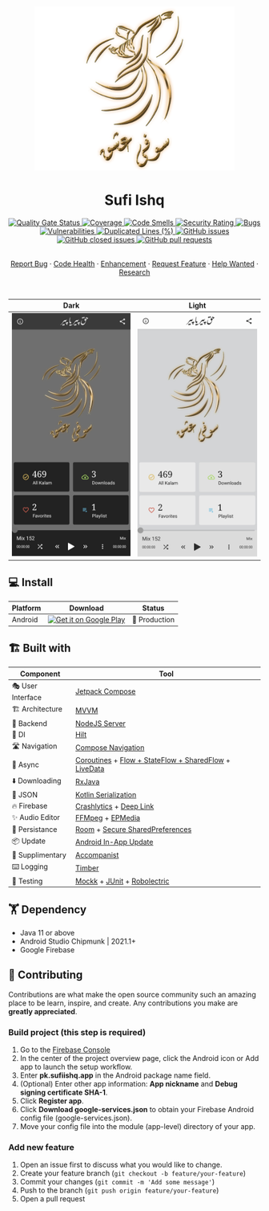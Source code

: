 <p align="center">
  <img src="app/src/main/res/drawable-xxxhdpi/logo.png" width="400" />
  <h1 align="center">Sufi Ishq</h1>
</p>

<div align="center">
  <a href="https://sonarcloud.io/summary/new_code?id=sufiishq_sufiishq-mobile">
    <img alt="Quality Gate Status" src="https://sonarcloud.io/api/project_badges/measure?project=sufiishq_sufiishq-mobile&metric=alert_status" />
  </a>
  <a href="https://sonarcloud.io/summary/new_code?id=sufiishq_sufiishq-mobile">
    <img alt="Coverage" src="https://sonarcloud.io/api/project_badges/measure?project=sufiishq_sufiishq-mobile&metric=coverage" />
  </a>
  <a href="https://sonarcloud.io/summary/new_code?id=sufiishq_sufiishq-mobile">
    <img alt="Code Smells" src="https://sonarcloud.io/api/project_badges/measure?project=sufiishq_sufiishq-mobile&metric=code_smells" />
  </a>
  <a href="https://sonarcloud.io/summary/new_code?id=sufiishq_sufiishq-mobile">
    <img alt="Security Rating" src="https://sonarcloud.io/api/project_badges/measure?project=sufiishq_sufiishq-mobile&metric=security_rating" />
  </a>
  <a href="https://sonarcloud.io/summary/new_code?id=sufiishq_sufiishq-mobil">
    <img alt="Bugs" src="https://sonarcloud.io/api/project_badges/measure?project=sufiishq_sufiishq-mobile&metric=bugs" />
  </a>
  <a href="https://sonarcloud.io/summary/new_code?id=sufiishq_sufiishq-mobile">
    <img alt="Vulnerabilities" src="https://sonarcloud.io/api/project_badges/measure?project=sufiishq_sufiishq-mobile&metric=vulnerabilities" />
  </a>
  <a href="https://sonarcloud.io/summary/new_code?id=sufiishq_sufiishq-mobile">
    <img alt="Duplicated Lines (%)" src="https://sonarcloud.io/api/project_badges/measure?project=sufiishq_sufiishq-mobile&metric=duplicated_lines_density" />
  </a>
  <a href="https://github.com/sufiishq/sufiishq-mobile/issues?q=is%3Aopen+is%3Aissue">
    <img alt="GitHub issues" src="https://img.shields.io/github/issues/sufiishq/sufiishq-mobile" />
  </a>
  <a href="https://github.com/sufiishq/sufiishq-mobile/issues?q=is%3Aissue+is%3Aclosed">
    <img alt="GitHub closed issues" src="https://img.shields.io/github/issues-closed/sufiishq/sufiishq-mobile" />
  </a>
  <a href="https://github.com/sufiishq/sufiishq-mobile/pulls?q=is%3Aopen+is%3Apr">
    <img alt="GitHub pull requests" src="https://img.shields.io/github/issues-pr/sufiishq/sufiishq-mobile" />
  </a>
</div>
<br />
<p align="center">
<a href="https://github.com/sufiishq/sufiishq-mobile/issues/new/choose">Report Bug</a>
·
<a href="https://github.com/sufiishq/sufiishq-mobile/issues/new/choose">Code Health</a>
·
<a href="https://github.com/sufiishq/sufiishq-mobile/issues/new/choose">Enhancement</a>
·
<a href="https://github.com/sufiishq/sufiishq-mobile/issues/new/choose">Request Feature</a>
·
<a href="https://github.com/sufiishq/sufiishq-mobile/issues/new/choose">Help Wanted</a>
·
<a href="https://github.com/sufiishq/sufiishq-mobile/issues/new/choose">Research</a>
</p>


<br />

| Dark | Light |
|-------|------|
|![](.github/screenshot_dark.jpg)|![](.github/screenshot_light.jpg)

## 💻 Install

| Platform | Download | Status |
|----------|----------|--------|
| Android  |<a href='https://play.google.com/store/apps/details?id=pk.sufiishq.app&pcampaignid=pcampaignidMKT-Other-global-all-co-prtnr-py-PartBadge-Mar2515-1'><img alt='Get it on Google Play' src='https://play.google.com/intl/en_us/badges/static/images/badges/en_badge_web_generic.png' width="200"/></a>| 💚 Production |

## 🏗️️ Built with

| Component       | Tool                          |
|----------------	|------------------------------	|
| 🎭  User Interface    | [Jetpack Compose](https://developer.android.com/jetpack/compose)                |
| 🏗  Architecture    | [MVVM](https://en.wikipedia.org/wiki/Model%E2%80%93view%E2%80%93viewmodel)                            |
| 🧠  Backend    | [NodeJS Server](https://nodejs.org/en/)                            |
| 💉  DI                | [Hilt](https://dagger.dev/hilt/)                        |
| 🛣️  Navigation        | [Compose Navigation](https://developer.android.com/jetpack/compose/navigation)                        |
| 🌊  Async            | [Coroutines](https://kotlinlang.org/docs/coroutines-overview.html) + [Flow + StateFlow + SharedFlow](https://kotlin.github.io/kotlinx.coroutines/kotlinx-coroutines-core/kotlinx.coroutines.flow/) + [LiveData](https://developer.android.com/topic/libraries/architecture/livedata)                |
| ⬇️ Downloading            | [RxJava](https://github.com/ReactiveX/RxJava)                |
| 📄  JSON            | [Kotlin Serialization](https://github.com/Kotlin/kotlinx.serialization)                            |
| 🔥  Firebase            | [Crashlytics](https://firebase.google.com/docs/crashlytics) + [Deep Link](https://firebase.google.com/products/dynamic-links)                            |
| ✨  Audio Editor            | [FFMpeg](https://ffmpeg.org/) + [EPMedia](https://github.com/yangjie10930/EpMedia)                            |
| 💾  Persistance     | [Room](https://developer.android.com/training/data-storage/room) + [Secure SharedPreferences](https://developer.android.com/topic/security/data)   |
| 📦️  Update     | [Android In-App Update](https://developer.android.com/guide/playcore/in-app-updates/kotlin-java)   |
| 🔧  Supplimentary   | [Accompanist](https://github.com/google/accompanist)  |
| ⌨️  Logging            | [Timber](https://github.com/JakeWharton/timber)                            |
| 🧪  Testing            | [Mockk](https://mockk.io/) + [JUnit](https://github.com/junit-team/junit5) + [Robolectric](http://robolectric.org/)   |

## 🏋 Dependency

- Java 11 or above
- Android Studio Chipmunk | 2021.1+
- Google Firebase

## 🤝 Contributing

Contributions are what make the open source community such an amazing place to be learn, inspire, and create. Any
contributions you make are **greatly appreciated**.

### Build project (this step is required)
1. Go to the [Firebase Console](https://console.firebase.google.com/)
2. In the center of the project overview page, click the Android icon or Add app to launch the setup workflow.
3. Enter **pk.sufiishq.app** in the Android package name field.
4. (Optional) Enter other app information: **App nickname** and **Debug signing certificate SHA-1**.
5. Click **Register app**.
6. Click **Download google-services.json** to obtain your Firebase Android config file (google-services.json).
7. Move your config file into the module (app-level) directory of your app.

### Add new feature
1. Open an issue first to discuss what you would like to change.
1. Create your feature branch (`git checkout -b feature/your-feature`)
1. Commit your changes (`git commit -m 'Add some message'`)
1. Push to the branch (`git push origin feature/your-feature`)
1. Open a pull request

